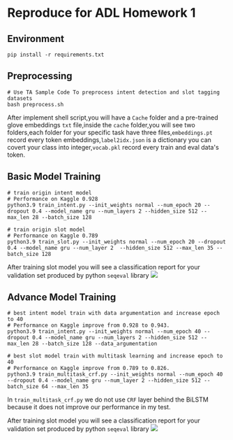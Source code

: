# Reproduce for ADL Homework 1 

## Environment
```shell
pip install -r requirements.txt
```

## Preprocessing
```shell
# Use TA Sample Code To preprocess intent detection and slot tagging datasets
bash preprocess.sh
```

After implement shell script,you will have a `Cache` folder and a pre-trained glove embeddings `txt` file,inside the `cache` folder,you will see two folders,each folder for your specific task have three files,`embeddings.pt` record every token embeddings,`label2idx.json` is a dictionary you can covert your class into integer,`vocab.pkl` record every train and eval data's token.

## Basic Model Training
```shell
# train origin intent model
# Performance on Kaggle 0.928
python3.9 train_intent.py --init_weights normal --num_epoch 20 --dropout 0.4 --model_name gru --num_layers 2 --hidden_size 512 --max_len 28 --batch_size 128

# train origin slot model
# Performance on Kaggle 0.789
python3.9 train_slot.py --init_weights normal --num_epoch 20 --dropout 0.4 --model_name gru --num_layer 2  --hidden_size 512 --max_len 35 --batch_size 128
```
After training slot model you will see a classification report for your validation set produced by python `seqeval` library
![](https://i.imgur.com/Av0QZQg.png)
## Advance Model Training
```shell
# best intent model train with data argumentation and increase epoch to 40 
# Performance on Kaggle improve from 0.928 to 0.943.
python3.9 train_intent.py --init_weights normal --num_epoch 40 --dropout 0.4 --model_name gru --num_layers 2 --hidden_size 512 --max_len 28 --batch_size 128 --data_argumentation

# best slot model train with multitask learning and increase epoch to 40 
# Performance on Kaggle improve from 0.789 to 0.826.
python3.9 train_multitask_crf.py --init_weights normal --num_epoch 40 --dropout 0.4 --model_name gru --num_layer 2 --hidden_size 512 --batch_size 64 --max_len 35
```
In `train_multitask_crf.py` we do not use `CRF` layer behind the BiLSTM because it does not improve our performance in my test.

After training slot model you will see a classification report for your validation set produced by python `seqeval` library
![](https://i.imgur.com/qLSl8qP.png)
